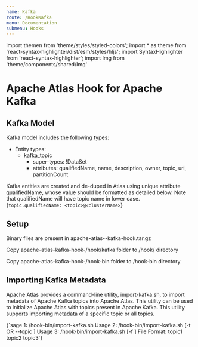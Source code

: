 ```yaml
---
name: Kafka
route: /HookKafka
menu: Documentation
submenu: Hooks
---
```


import  themen  from 'theme/styles/styled-colors';
import  * as theme  from 'react-syntax-highlighter/dist/esm/styles/hljs';
import SyntaxHighlighter from 'react-syntax-highlighter';
import Img from 'theme/components/shared/Img'


# Apache Atlas Hook for Apache Kafka

## Kafka Model
Kafka model includes the following types:
   * Entity types:
      * kafka_topic
         * super-types: !DataSet
         * attributes: qualifiedName, name, description, owner, topic, uri, partitionCount

Kafka entities are created and de-duped in Atlas using unique attribute qualifiedName, whose value should be formatted as detailed below.
Note that qualifiedName will have topic name in lower case.
<SyntaxHighlighter wrapLines={true} language="shell" style={theme.dark}>
   {`topic.qualifiedName: <topic>@<clusterName>`}
</SyntaxHighlighter>


## Setup
Binary files are present in apache-atlas-<release-version/>-kafka-hook.tar.gz

Copy apache-atlas-kafka-hook-<release-version/>/hook/kafka folder to <atlas package/>/hook/    directory

Copy apache-atlas-kafka-hook-<release-version/>/hook-bin folder to  <atlas package/>/hook-bin directory

## Importing Kafka Metadata
Apache Atlas provides a command-line utility, import-kafka.sh, to import metadata of Apache Kafka topics into Apache Atlas.
This utility can be used to initialize Apache Atlas with topics present in Apache Kafka.
This utility supports importing metadata of a specific topic or all topics.

<SyntaxHighlighter wrapLines={true} language="shell" style={theme.dark}>
{`sage 1: <atlas package>/hook-bin/import-kafka.sh
Usage 2: <atlas package>/hook-bin/import-kafka.sh [-t <topic prefix> OR --topic <topic prefix>]
Usage 3: <atlas package>/hook-bin/import-kafka.sh [-f <filename>]
         File Format:
            topic1
            topic2
            topic3`}
</SyntaxHighlighter>
